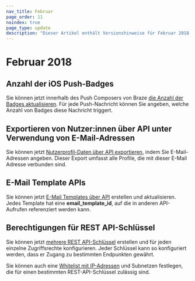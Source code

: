 ```yaml
---
nav_title: Februar
page_order: 11
noindex: true
page_type: update
description: "Dieser Artikel enthält Versionshinweise für Februar 2018."
---
```

# Februar 2018

## Anzahl der iOS Push-Badges

Sie können jetzt innerhalb des Push Composers von Braze [die Anzahl der Badges aktualisieren]({{site.baseurl}}/help/best_practices/utilizing_badge_count/#utilizing-badge-count).
Für jede Push-Nachricht können Sie angeben, welche Anzahl von Badges diese Nachricht triggert.

## Exportieren von Nutzer:innen über API unter Verwendung von E-Mail-Adressen

Sie können jetzt [Nutzerprofil-Daten über API exportieren]({{site.baseurl}}/developer_guide/rest_api/export/#user-export), indem Sie E-Mail-Adressen angeben.
Dieser Export umfasst alle Profile, die mit dieser E-Mail Adresse verbunden sind.

## E-Mail Template APIs

Sie können jetzt [E-Mail Templates über API]({{site.baseurl}}/developer_guide/rest_api/email_templates/#email-templates) erstellen und aktualisieren. Jedes Template hat eine **email_template_id**, auf die in anderen API-Aufrufen referenziert werden kann.

## Berechtigungen für REST API-Schlüssel

Sie können jetzt [mehrere REST API-Schlüssel]({{site.baseurl}}/developer_guide/rest_api/basics/#app-group-rest-api-keys) erstellen und für jeden einzelne Zugriffsrechte konfigurieren. Jeder Schlüssel kann so konfiguriert werden, dass er Zugang zu bestimmten Endpunkten gewährt.

Sie können auch eine [Whitelist mit IP-Adressen]({{site.baseurl}}/developer_guide/rest_api/basics/#api-ip-whitelisting) und Subnetzen festlegen, die für einen bestimmten REST-API-Schlüssel zulässig sind.

